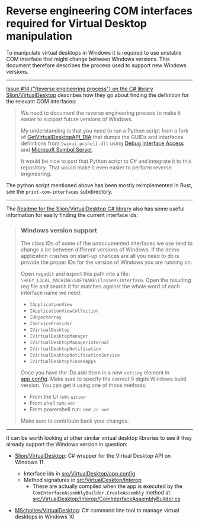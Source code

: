 # Reverse engineering COM interfaces required for Virtual Desktop manipulation

To manipulate virtual desktops in Windows it is required to use unstable COM interface that might change between Windows versions. This document therefore describes the process used to support new Windows versions.

----

[Issue #14 ("Reverse engineering process") on the C# library Slion/VirtualDesktop](https://github.com/Slion/VirtualDesktop/issues/14) describes how they go about finding the definition for the relevant COM interfaces:

> We need to document the reverse engineering process to make it easier to support future versions of Windows.
>
> My understanding is that you need to run a Python script from a fork of [GetVirtualDesktopAPI_DIA] that dumps the GUIDs and interfaces definitions from `twinui.pcshell.dll` using [Debug Interface Access] and [Microsoft Symbol Server].
>
> It would be nice to port that Python script to C# and integrate it to this repository. That would make it even easier to perform reverse engineering.
>
> [GetVirtualDesktopAPI_DIA]: https://github.com/mzomparelli/GetVirtualDesktopAPI_DIA
> [Debug Interface Access]: https://learn.microsoft.com/en-us/visualstudio/debugger/debug-interface-access/debug-interface-access-sdk
> [Microsoft Symbol Server]: https://learn.microsoft.com/en-us/windows-hardware/drivers/debugger/microsoft-public-symbols

The python script mentioned above has been mostly reimplemented in Rust, see the `print-com-interfaces` subdirectory.

----

The [Readme for the Slion/VirtualDesktop C# library](https://github.com/Slion/VirtualDesktop/blob/7e37b9848aef681713224dae558d2e51960cf41e/README.md#windows-version-support) also has some useful information for easily finding the current interface ids:

> ### Windows version support
>
> The class IDs of some of the undocumented interfaces we use tend to change a lot between different versions of Windows.
> If the demo application crashes on start-up chances are all you need to do is provide the proper IDs for the version of Windows you are running on.
>
> Open `regedit` and export this path into a file: `\HKEY_LOCAL_MACHINE\SOFTWARE\Classes\Interface`.
> Open the resulting reg file and search it for matches against the whole word of each interface name we need:
>
> - `IApplicationView`
> - `IApplicationViewCollection`
> - `IObjectArray`
> - `IServiceProvider`
> - `IVirtualDesktop`
> - `IVirtualDesktopManager`
> - `IVirtualDesktopManagerInternal`
> - `IVirtualDesktopNotification`
> - `IVirtualDesktopNotificationService`
> - `IVirtualDesktopPinnedApps`
>
> Once you have the IDs add them in a new `setting` element in [app.config].
> Make sure to specify the correct 5 digits Windows build version.
> You can get it using one of those methods:
>
> - From the UI run: `winver`
> - From shell run: `ver`
> - From powershell run: `cmd /c ver`
>
> Make sure to contribute back your changes.
>
> [app.config]: https://github.com/Slion/VirtualDesktop/blob/7e37b9848aef681713224dae558d2e51960cf41e/src/VirtualDesktop/app.config

----

It can be worth looking at other similar virtual desktop libraries to see if they already support the Windows version in question:

- [Slion/VirtualDesktop](https://github.com/Slion/VirtualDesktop): C# wrapper for the Virtual Desktop API on Windows 11.
  - Interface ids in [src/VirtualDesktop/app.config](https://github.com/Slion/VirtualDesktop/blob/main/src/VirtualDesktop/app.config)
  - Method signatures in [src/VirtualDesktop/Interop](https://github.com/Slion/VirtualDesktop/tree/main/src/VirtualDesktop/Interop)
    - These are actually compiled when the app is executed by the `ComInterfaceAssemblyBuilder.CreateAssembly` method at: [src/VirtualDesktop/Interop/ComInterfaceAssemblyBuilder.cs](https://github.com/Slion/VirtualDesktop/blob/main/src/VirtualDesktop/Interop/ComInterfaceAssemblyBuilder.cs)

- [MScholtes/VirtualDesktop](https://github.com/MScholtes/VirtualDesktop): C# command line tool to manage virtual desktops in Windows 10
